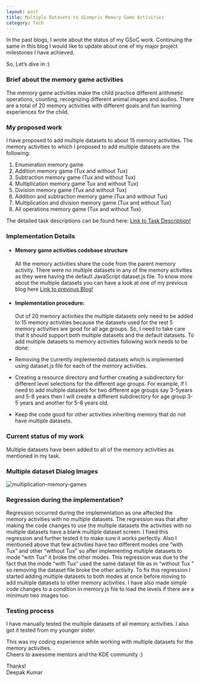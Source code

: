 ```yaml
---
layout: post
title: Multiple Datasets to GCompris Memory Game Activities
category: Tech
---
```


In the past blogs, I wrote about the status of my GSoC work. Continuing the same in this blog I would like to update about one of my major project milestones I have achieved.

So, Let’s dive in :)


### Brief about the memory game activities

The memory game activities make the child practice different arithmetic operations, counting, recognizing different animal images and audios. There are a total of 20 memory activities with different goals and fun learning experiences for the child.

### My proposed work

I have proposed to add multiple datasets to about 15 memory activities. The memory activities to which I proposed to add multiple datasets are the following:

1. Enumeration memory game
2. Addition memory game (Tux and without Tux)
3. Subtraction memory game (Tux and without Tux)
4. Multiplication memory game Tux and without Tux)
5. Division memory game (Tux and without Tux)
6. Addition and subtraction memory game (Tux and without Tux)
7. Multiplication and division memory game (Tux and without Tux)
8. All operations memory game (Tux and without Tux)

The detailed task descriptions can be found here: [Link to Task Description!](https://phabricator.kde.org/T13103)

### Implementation Details

- #### Memory game activities codebase structure
     All the memory activities share the code from the parent memory activity. There were no multiple datasets in any of the memory activities as they were having the default JavaScript dataset.js file. To know more about the multiple datasets you can have a look at one of my previous blog here [Link to previous Blog!](https://deepak2431.github.io/GSOC-First-Evaluation/)

- #### Implementation procedure:
   Out of 20 memory activities the multiple datasets only need to be added to 15 memory activities because the datasets used for the rest 5 memory activities are good for all age groups. So, I need to take care that it should support both multiple datasets and the default datasets.
    To add multiple datasets to memory activities following work needs to be done:
- Removing the currently implemented datasets which is implemented using dataset.js file for each of the memory activities.
-  Creating a resource directory and further creating a subdirectory for different level selections for the different age groups. For example, if I need to add multiple datasets for two different age groups say 3-5years and 5-8 years then I will create a different subdirectory for age group 3-5 years and another for  5-8 years old.
-  Keep the code good for other activities inheriting memory that do not have multiple datasets.

### Current status of my work
Multiple datasets have been added to all of the memory activities as mentioned in my task.

### Multiple dataset Dialog Images

![multiplication-memory-games](https://user-images.githubusercontent.com/66898390/86506381-90f30a80-bdec-11ea-8447-65ef69975833.png)

### Regression during the implementation?
Regression occurred during the implementation as one affected the memory activities with no multiple datasets. The regression was that after making the code changes to use the multiple datasets the activities with no multiple datasets have a blank multiple dataset screen. I fixed this regression and further tested it to make sure it works perfectly.
Also I mentioned above that few activities have two different modes one “with Tux” and other “without Tux” so after implementing multiple datasets to mode “with Tux” it broke the other modes. This regression was due to the fact that the mode “with Tux” used  the same dataset file as in “without Tux ” so removing the dataset file broke the other activity. To fix this regression I started adding multiple datasets to both modes at once before moving to add multiple datasets to other memory activities.
I have also made simple code changes to a condition in memory.js file to load the levels if there are a minimum two images too.


### Testing process
I have manually tested the multiple datasets of all memory activities. I also got it tested from my younger sister.

This was my coding experience while working with multiple datasets for the memory activities.<br>
Cheers to awesome mentors and the KDE community :)

Thanks!<br>
Deepak Kumar








